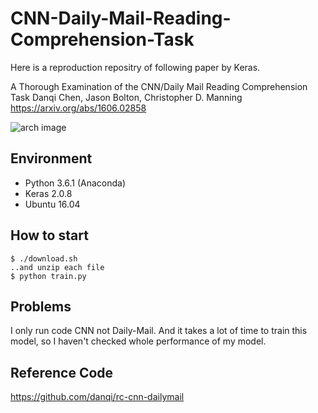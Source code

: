# CNN-Daily-Mail-Reading-Comprehension-Task
Here is a reproduction repositry of following paper by Keras.

A Thorough Examination of the CNN/Daily Mail Reading Comprehension Task
Danqi Chen, Jason Bolton, Christopher D. Manning
https://arxiv.org/abs/1606.02858

![arch image](https://github.com/jojonki/CNN-Daily-Mail-Reading-Comprehension-Task/blob/images/fig_model.jpg?raw=true)


## Environment

- Python 3.6.1 (Anaconda)
- Keras 2.0.8
- Ubuntu 16.04

## How to start

```
$ ./download.sh
..and unzip each file
$ python train.py
```

## Problems

I only run code CNN not Daily-Mail. And it takes a lot of time to train this model, so I haven't checked whole performance of my model.

## Reference Code
https://github.com/danqi/rc-cnn-dailymail
